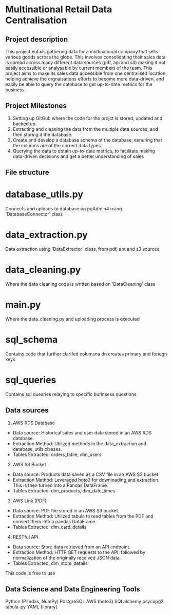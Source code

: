 

# Multinational Retail Data Centralisation

## Project description
This project entails gathering data for a multinational company that sells various goods across the globe. This involves consolidating their sales data is spread across many different data sources (pdf, api and s3) making it not easily accessible or analysable by current members of the team. This project aims to make its sales data accessible from one centralised location, helping achieve the orgnaisations efforts to become more data-driven, and easily be able to query the database to get up-to-date metrics for the business.

## Project Milestones
1. Setting up GitGub where the code for the projct is stored, updated and backed up.
2. Extracting and cleaning the data from the multiple data sources, and then storing it the database.
3. Create and develop a database schema of the database, esnuring that the columns are of the correct data types
4. Querying the data to obtain up-to-date metrics, to facilitate making data-driven decisions and get a better understanding of sales

## File structure 
# database_utils.py
Connects and uploads to database on pgAdmin4 using 'DatabaseConnector' class

# data_extraction.py
Data extraction using 'DataExtractor' class, from pdf, apt and s3 sources

# data_cleaning.py
Where the data cleaning code is written based on 'DataCleaning' class

# main.py
Where the data_cleaning.py and uploading process is executed

# sql_schema
Contains code that further clarifed columsna dn creates primary and foriegn keys 

# sql_queries
Contains sql quesries relaying to specific burinsess questions 

## Data sources

1. AWS RDS Database
- Data source: Historical sales and user data stored in an AWS RDS database.
- Extraction Method: Utilized methods in the data_extraction and database_utils classes.
- Tables Extracted: orders_table, dim_users
2. AWS S3 Bucket
- Data source: Products data saved as a CSV file in an AWS S3 bucket.
- Extraction Method: Leveraged boto3 for downloading and extraction. This is then turned into a Pandas DataFrame.
- Tables Extracted: dim_products, dim_date_times
3. AWS Link (PDF)
- Data source: PDF file stored in an AWS S3 bucket.
- Extraction Method: Utilized tabula to read tables from the PDF and convert them into a pandas DataFrame.
- Tables Extracted: dim_card_details
4. RESTful API
- Data source: Store data retrieved from an API endpoint.
- Extraction Method: HTTP GET requests to the API, followed by normalization of the originally received JSON data. 
- Tables Extracted: dim_store_details


This code is free to use 

## Data Science and Data Engineering Tools
Python (Pandas, NumPy)
PostgreSQL
AWS (boto3)
SQLalchemy
psycopg2
tabula-py
YAML (library)